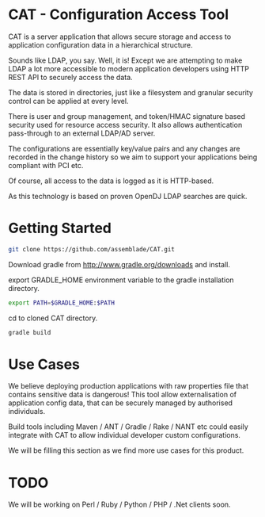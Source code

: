 CAT - Configuration Access Tool
===

CAT is a server application that allows secure storage and access to application configuration data in a hierarchical structure.

Sounds like LDAP, you say. Well, it is! Except we are attempting to make LDAP a lot more accessible to modern application developers using HTTP REST API to securely access the data.

The data is stored in directories, just like a filesystem and granular security control can be applied at every level.

There is user and group management, and token/HMAC signature based security used for resource access security. It also allows authentication pass-through to an external LDAP/AD server.

The configurations are essentially key/value pairs and any changes are recorded in the change history so we aim to support your applications being compliant with PCI etc.

Of course, all access to the data is logged as it is HTTP-based.

As this technology is based on proven OpenDJ LDAP searches are quick.


Getting Started
===============

```bash
git clone https://github.com/assemblade/CAT.git
```

Download gradle from http://www.gradle.org/downloads and install.

export GRADLE_HOME environment variable to the gradle installation directory.

```bash
export PATH=$GRADLE_HOME:$PATH
```

cd to cloned CAT directory.

```bash
gradle build
```


Use Cases
=========

We believe deploying production applications with raw properties file that contains sensitive data is dangerous! This tool allow externalisation of application config data, that can be securely managed by authorised individuals.

Build tools including Maven / ANT / Gradle / Rake / NANT etc could easily integrate with CAT to allow individual developer custom configurations.

We will be filling this section as we find more use cases for this product.


TODO
====

We will be working on Perl / Ruby / Python / PHP / .Net clients soon.

